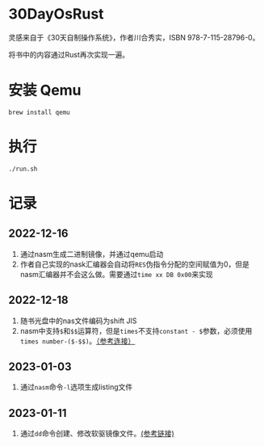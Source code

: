 # 30DayOsRust
灵感来自于《30天自制操作系统》，作者川合秀实，ISBN 978-7-115-28796-0。

将书中的内容通过Rust再次实现一遍。
# 安装 Qemu
```shell
brew install qemu
```

# 执行
```shell
./run.sh
```

# 记录
## 2022-12-16
1. 通过nasm生成二进制镜像，并通过qemu启动
2. 作者自己实现的nask汇编器会自动将`RES`伪指令分配的空间赋值为0，但是nasm汇编器并不会这么做。需要通过`time xx DB 0x00`来实现

## 2022-12-18
1. 随书光盘中的nas文件编码为shift JIS
2. nasm中支持`$`和`$$`运算符，但是`times`不支持`constant - $`参数，必须使用`times number-($-$$)`。[（参考连接）](https://stackoverflow.com/questions/46726434/what-does-double-dollar-sign-mean-in-x86-assembly-nasm)

## 2023-01-03
1. 通过`nasm`命令`-l`选项生成listing文件

## 2023-01-11
1. 通过`dd`命令创建、修改软驱镜像文件。[(参考链接)](https://linuxopsys.com/topics/linux-dd-command-with-examples)